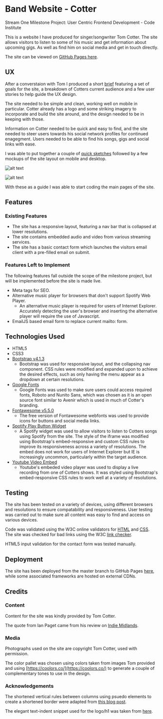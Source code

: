 # Band Website - Cotter

Stream One Milestone Project: User Centric Frontend Development - Code Institute

This is a website I have produced for singer/songwriter Tom Cotter. The site allows visitors to listen to some of his music and get information about upcoming gigs. As well as find him on social media and get in touch directly.

The site can be viewed on [GitHub Pages here](https://asquirrelstail.github.io/band-website/).
 
## UX

After a converstaion with Tom I produced a short [brief](https://github.com/ASquirrelsTail/band-website/blob/master/pre-prod/brief.md) featuring a set of goals for the site, a breakdown of Cotters current audience and a few user stories to help guide the UX design.

The site needed to be simple and clean, working well on mobile in particular. Cotter already has a logo and some striking imagery to incorporate and build the site around, and the design needed to be in keeping with those.

Information on Cotter needed to be quick and easy to find, and the site needed to steer users towards his social network profiles for continued enagegment. Users needed to be able to find his songs, gigs and social links with ease.

I was able to put together a couple of [quick sketches](https://asquirrelstail.github.io/band-website/pre-prod/initial-sketches.JPG) followed by a few mockups of the site layout on mobile and desktop.

![alt text](https://asquirrelstail.github.io/band-website/pre-prod/wireframe-1.JPG "Wireframe 1")

![alt text](https://asquirrelstail.github.io/band-website/pre-prod/wireframe-2.JPG "Wireframe 2")

With these as a guide I was able to start coding the main pages of the site.

## Features

 
### Existing Features

- The site has a responsive layout, featuring a nav bar that is collapsed at lower resolutions.
- The site contains embedded audio and video from various streaming services.
- The site has a basic contact form which launches the visitors email client with a pre-filled email on submit.

### Features Left to Implement

The following features fall outside the scope of the milestone project, but will be implemented before the site is made live.

- Meta tags for SEO.
- Alternative music player for browsers that don't support Spotify Web Player.
    -  An alternative music player is required for users of Internet Explorer. Accurately detecting the user's browser and inserting the alternative player will require the use of Javascript.
- EmailJS based email form to replace current mailto: form.

## Technologies Used

- HTML5
- CSS3
- [Bootstrap v4.1.3](https://getbootstrap.com/)
    -  Bootstrap was used for responsive layout, and the collapsing nav component. CSS rules were modified and expanded upon to achieve the desired effects, such as only having the menu appear as a dropdown at certain resolutions.
- [Google Fonts](https://fonts.google.com/)
    -  Google Fonts was used to make sure users could access required fonts, Roboto and Nunito Sans, which was chosen as it is an open source font similar to Avenir which is used in much of Cotter's branding.
- [Fontawesome v5.5.0](https://fontawesome.com/)
    -  The free version of Fontawesome webfonts was used to provide icons for buttons and social media links.
- [Spotify Play Button Widget](https://developer.spotify.com/documentation/widgets/generate/play-button/)
    -  A Spotify widget was used to allow visitors to listen to Cotters songs using Spotify from the site. The style of the iframe was modified using Bootstrap's embed-responsive and custom CSS rules to improve its responsiveness across a variety of resolutions. The embed does not work for users of Internet Explorer but IE is increasingly uncommon, particularly within the target audience.
- [Youtube Video Embed](https://developers.google.com/youtube/player_parameters)
    -  Youtube's embeded video player was used to display a live recording from one of Cotters shows. It was styled using Bootstrap's embed-responsive CSS rules to work well at a variety of resolutions.

## Testing

The site has been tested on a variety of devices, using different browsers and resolutions to ensure compatability and responsiveness. User testing was carried out to make sure all content was easy to find and access on various devices.

Code was validated using the W3C online validators for [HTML](https://validator.w3.org/) and [CSS](http://jigsaw.w3.org/css-validator/). The site was checked for bad links using the W3C [link checker](https://validator.w3.org/checklink).

HTML5 input validation for the contact form was tested manually.

## Deployment

The site has been deployed from the master branch to GitHub Pages [here](https://asquirrelstail.github.io/band-website/), while some associated frameworks are hosted on external CDNs.

## Credits

### Content
Content for the site was kindly provided by Tom Cotter. 

The quote from Ian Paget came from his review on [Indie Midlands](http://www.indiemidlands.com/2018/05/31/live-review-charles-watson-hare-hounds/).

### Media
Photographs used on the site are copyright Tom Cotter, used with permission.

The color pallet was chosen using colors taken from images Tom provided and using [https://coolors.co/](https://coolors.co/) to generate a couple of complementary tones to use in the design.

### Acknowledgements

The shortened vertical rules between columns using psuedo elements to create a shortened border were adapted from [this blog post](https://ivan.reallusiondesign.com/how-to-make-border-smaller-than-div/).

The elegant text-indent snippet used for the logo/h1 was taken from [here](http://www.zeldman.com/2012/03/01/replacing-the-9999px-hack-new-image-replacement/).
